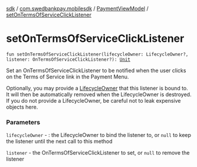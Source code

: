 [sdk](../../index.md) / [com.swedbankpay.mobilesdk](../index.md) / [PaymentViewModel](index.md) / [setOnTermsOfServiceClickListener](./set-on-terms-of-service-click-listener.md)

# setOnTermsOfServiceClickListener

`fun setOnTermsOfServiceClickListener(lifecycleOwner: LifecycleOwner?, listener: OnTermsOfServiceClickListener?): `[`Unit`](https://kotlinlang.org/api/latest/jvm/stdlib/kotlin/-unit/index.html)

Set an OnTermsOfServiceClickListener to be notified when the user clicks on the Terms of Service link
in the Payment Menu.

Optionally, you may provide a [LifecycleOwner](#) that this listener is bound to.
It will then be automatically removed when the LifecycleOwner is destroyed.
If you do not provide a LifecycleOwner, be careful not to leak expensive objects here.

### Parameters

`lifecycleOwner` - : the LifecycleOwner to bind the listener to, or `null` to keep the listener until the next call to this method

`listener` - the OnTermsOfServiceClickListener to set, or `null` to remove the listener